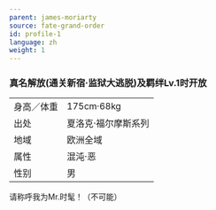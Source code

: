 ```yaml
---
parent: james-moriarty
source: fate-grand-order
id: profile-1
language: zh
weight: 1
---
```


### 真名解放(通关新宿·监狱大逃脱)及羁绊Lv.1时开放

<table>
  <tr><td>身高／体重</td><td>175cm·68kg</td></tr>
  <tr><td>出处</td><td>夏洛克·福尔摩斯系列</td></tr>
  <tr><td>地域</td><td>欧洲全域</td></tr>
  <tr><td>属性</td><td>混沌·恶</td></tr>
  <tr><td>性别</td><td>男</td></tr>
</table>

请称呼我为Mr.时髦！（不可能）
